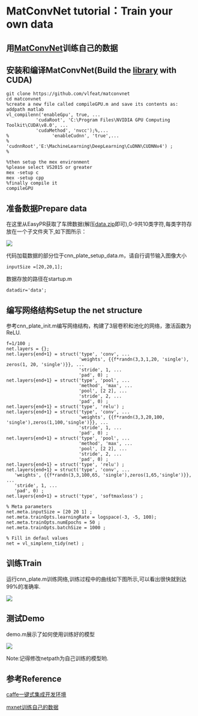 # MatConvNet tutorial：Train your own data
##  用[MatConvNet](https://github.com/vlfeat/matconvnet)训练自己的数据

## 安装和编译MatConvNet(Build the [library](https://github.com/vlfeat/matconvnet) with CUDA)

	git clone https://github.com/vlfeat/matconvnet
	cd matconvnet
	%create a new file called compileGPU.m and save its contents as:
	addpath matlab
	vl_compilenn('enableGpu', true, ...
               'cudaRoot', 'C:\Program Files\NVIDIA GPU Computing Toolkit\CUDA\v8.0', ...
               'cudaMethod', 'nvcc');%,...
	%                'enableCudnn', 'true',...
	%                'cudnnRoot','E:\MachineLearning\DeepLearning\CuDNN\CUDNNv4') ;
	%

	%then setup the mex environment
	%please select VS2015 or greater
	mex -setup c
	mex -setup cpp
	%finally compile it
	compileGPU

## 准备数据Prepare data

在这里从EasyPR获取了车牌数据(解压[data.zip](data.zip)即可),0-9共10类字符,每类字符存放在一个子文件夹下,如下图所示：

![](https://i.imgur.com/j3zJ0YL.jpg)

代码加载数据的部分位于cnn_plate_setup_data.m，请自行调节输入图像大小

	inputSize =[20,20,1];

数据存放的路径在startup.m

	datadir='data';

## 编写网络结构Setup the net structure

参考cnn_plate_init.m编写网络结构，构建了3层卷积和池化的网络，激活函数为ReLU.

	f=1/100 ;
	net.layers = {};
	net.layers{end+1} = struct('type', 'conv', ...
	                           'weights', {{f*randn(3,3,1,20, 'single'), zeros(1, 20, 'single')}}, ...
	                           'stride', 1, ...
	                           'pad', 0) ;
	net.layers{end+1} = struct('type', 'pool', ...
	                           'method', 'max', ...
	                           'pool', [2 2], ...
	                           'stride', 2, ...
	                           'pad', 0) ;
	net.layers{end+1} = struct('type', 'relu') ;
	net.layers{end+1} = struct('type', 'conv', ...
	                           'weights', {{f*randn(3,3,20,100, 'single'),zeros(1,100,'single')}}, ...
	                           'stride', 1, ...
	                           'pad', 0) ;
	net.layers{end+1} = struct('type', 'pool', ...
	                           'method', 'max', ...
	                           'pool', [2 2], ...
	                           'stride', 2, ...
	                           'pad', 0) ;
	net.layers{end+1} = struct('type', 'relu') ;
	net.layers{end+1} = struct('type', 'conv', ...
	   'weights', {{f*randn(3,3,100,65, 'single'),zeros(1,65,'single')}}, ...
	   'stride', 1, ...
	   'pad', 0) ;
	net.layers{end+1} = struct('type', 'softmaxloss') ;
	
	% Meta parameters
	net.meta.inputSize = [20 20 1] ;
	net.meta.trainOpts.learningRate = logspace(-3, -5, 100);
	net.meta.trainOpts.numEpochs = 50 ;
	net.meta.trainOpts.batchSize = 1000 ;
	
	% Fill in defaul values
	net = vl_simplenn_tidy(net) ;

## 训练Train

运行cnn_plate.m训练网络,训练过程中的曲线如下图所示,可以看出很快就到达99%的准确率.

![](https://i.imgur.com/4MFOZY8.jpg)

## 测试Demo

demo.m展示了如何使用训练好的模型

![](https://i.imgur.com/iaDjqV1.jpg)


Note:记得修改netpath为自己训练的模型哟.

## 参考Reference

[caffe一键式集成开发环境](https://github.com/imistyrain/caffe-oneclick)

[mxnet训练自己的数据](https://github.com/imistyrain/mxnet-oneclick)